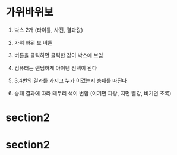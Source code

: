 # 가위바위보

1. 박스 2개 (타이틀, 사진, 결과값)
2. 가위 바위 보 버튼

3. 버튼을 클릭하면 클릭한 값이 박스에 보임
4. 컴퓨터는 랜덤하게 아이템 선택이 된다
5. 3,4번의 결과를 가지고 누가 이겼는지 승패를 따진다
6. 승패 결과에 따라 테두리 색이 변함 (이기면 파랑, 지면 빨강, 비기면 초록)
# section2
# section2
